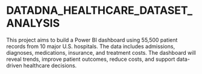 # DATADNA_HEALTHCARE_DATASET_ANALYSIS
This project aims to build a Power BI dashboard using 55,500 patient records from 10 major U.S. hospitals. The data includes admissions, diagnoses, medications, insurance, and treatment costs. The dashboard will reveal trends, improve patient outcomes, reduce costs, and support data-driven healthcare decisions.
